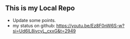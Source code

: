 ## This is my Local Repo
- Update some points.
- my status on github: https://youtu.be/Ez8F0nW6S-w?si=Ud6lL8ivcyL_cxxG&t=2949